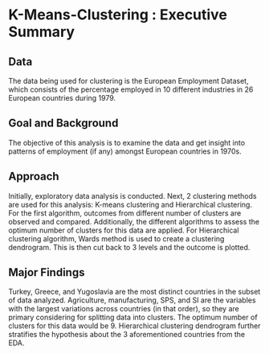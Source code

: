 # K-Means-Clustering : Executive Summary
## Data
The data being used for clustering is the European Employment Dataset, which consists of the percentage employed in 10 different industries in 26 European countries during 1979. 
## Goal and Background
The objective of this analysis is to examine the data and get insight into patterns of employment (if any) amongst European countries in 1970s.
## Approach
Initially, exploratory data analysis is conducted. Next, 2 clustering methods are used for this analysis: K-means clustering and Hierarchical clustering. For the first algorithm, outcomes from different number of clusters are observed and compared. Additionally, the different algorithms to assess the optimum number of clusters for this data are applied. For Hierarchical clustering algorithm, Wards method is used to create a clustering dendrogram. This is then cut back to 3 levels and the outcome is plotted.
## Major Findings
Turkey, Greece, and Yugoslavia are the most distinct countries in the subset of data analyzed. Agriculture, manufacturing, SPS, and SI are the variables with the largest variations across countries (in that order), so they are primary considering for splitting data into clusters. The optimum number of clusters for this data would be 9. Hierarchical clustering dendrogram further stratifies the hypothesis about the 3 aforementioned countries from the EDA.

